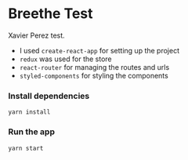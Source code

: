 # Breethe Test

Xavier Perez test.

* I used `create-react-app` for setting up the project
* `redux` was used for the store
* `react-router` for managing the routes and urls
* `styled-components` for styling the components


### Install dependencies

```yarn install```

### Run the app
```yarn start```
